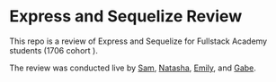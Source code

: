 # Express and Sequelize Review

This repo is a review of Express and Sequelize for Fullstack Academy students (1706 cohort ).

The review was conducted live by [Sam](https://github.com/sbakkila), [Natasha](https://github.com/tashadesai), [Emily](https://github.com/emtseng), and [Gabe](https://github.com/gabrielwr).
